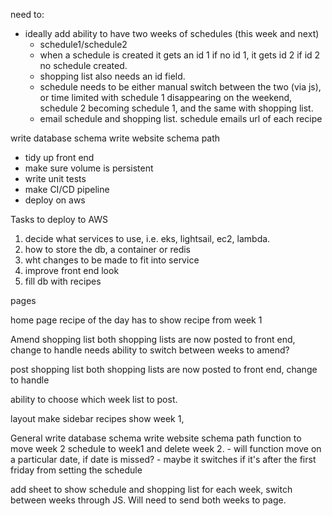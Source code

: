 need to:
-   ideally add ability to have two weeks of schedules (this week and next)
    - schedule1/schedule2
    - when a schedule is created it gets an id 1 if no id 1, it gets id 2 if id 2 no schedule created.
    - shopping list also needs an id field. 
    - schedule needs to be either manual switch between the two (via js), or time limited with schedule 1 disappearing on the weekend, schedule 2 becoming schedule 1, and the same with shopping list.
    -  email schedule and shopping list. schedule emails url of each recipe 

write database schema
write website schema path


-   tidy up front end
-   make sure volume is persistent
-   write unit tests
-   make CI/CD pipeline
-   deploy on aws

Tasks to deploy to AWS

1. decide what services to use, i.e. eks, lightsail, ec2, lambda.
2. how to store the db, a container or redis
3. wht changes to be made to fit into service
4. improve front end look
5. fill db with recipes

pages

home page
recipe of the day has to show recipe from week 1

Amend shopping list
both shopping lists are now posted to front end, change to handle
needs ability to switch between weeks to amend? 


post shopping list
both shopping lists are now posted to front end, change to handle

ability to choose which week list to post. 

layout 
make sidebar recipes show week 1, 

General
write database schema
write website schema path
function to move week 2 schedule to week1 and delete week 2.
    - will function move on a particular date, if date is missed?
    - maybe it switches if it's after the first friday from setting the schedule

add sheet to show schedule and shopping list for each week, switch between weeks through JS.
Will need to send both weeks to page. 